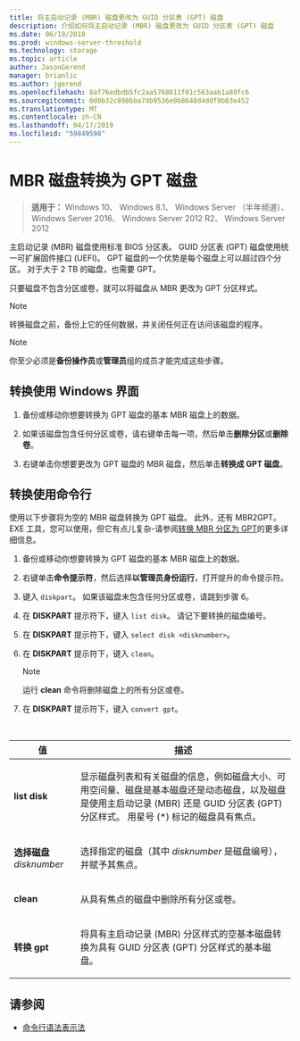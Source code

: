```yaml
---
title: 将主启动记录 (MBR) 磁盘更改为 GUID 分区表 (GPT) 磁盘
description: 介绍如何将主启动记录 (MBR) 磁盘更改为 GUID 分区表 (GPT) 磁盘
ms.date: 06/19/2018
ms.prod: windows-server-threshold
ms.technology: storage
ms.topic: article
author: JasonGerend
manager: brianlic
ms.author: jgerend
ms.openlocfilehash: 8af76edbdb5fc2aa5768811f01c563aab1a89fc6
ms.sourcegitcommit: 0d0b32c8986ba7db9536e0b8648d4ddf9b03e452
ms.translationtype: MT
ms.contentlocale: zh-CN
ms.lasthandoff: 04/17/2019
ms.locfileid: "59849598"
---
```

# <a name="convert-an-mbr-disk-into-a-gpt-disk"></a>MBR 磁盘转换为 GPT 磁盘

> **适用于：** Windows 10、 Windows 8.1、 Windows Server （半年频道）、 Windows Server 2016、 Windows Server 2012 R2、 Windows Server 2012

主启动记录 (MBR) 磁盘使用标准 BIOS 分区表。 GUID 分区表 (GPT) 磁盘使用统一可扩展固件接口 (UEFI)。 GPT 磁盘的一个优势是每个磁盘上可以超过四个分区。 对于大于 2 TB 的磁盘，也需要 GPT。

只要磁盘不包含分区或卷，就可以将磁盘从 MBR 更改为 GPT 分区样式。


> [!NOTE]
> 转换磁盘之前，备份上它的任何数据，并关闭任何正在访问该磁盘的程序。


> [!NOTE]
> 你至少必须是**备份操作员**或**管理员**组的成员才能完成这些步骤。

<a id="BKMK_WINUI"></a>

## <a name="converting-using-the-windows-interface"></a>转换使用 Windows 界面

1.  备份或移动你想要转换为 GPT 磁盘的基本 MBR 磁盘上的数据。

2.  如果该磁盘包含任何分区或卷，请右键单击每一项，然后单击**删除分区**或**删除卷**。

3.  右键单击你想要更改为 GPT 磁盘的 MBR 磁盘，然后单击**转换成 GPT 磁盘**。

<a id="BKMK_CMD"></a>

## <a name="converting-using-a-command-line"></a>转换使用命令行

使用以下步骤将为空的 MBR 磁盘转换为 GPT 磁盘。 此外，还有 MBR2GPT。EXE 工具，您可以使用，但它有点儿复杂-请参阅[转换 MBR 分区为 GPT](https://docs.microsoft.com/windows/deployment/mbr-to-gpt)的更多详细信息。

1.  备份或移动你想要转换为 GPT 磁盘的基本 MBR 磁盘上的数据。

2.  右键单击**命令提示符**，然后选择**以管理员身份运行**，打开提升的命令提示符。

3. 键入 `diskpart`。 如果该磁盘未包含任何分区或卷，请跳到步骤 6。

4.  在 **DISKPART** 提示符下，键入 `list disk`。 请记下要转换的磁盘编号。

5.  在 **DISKPART** 提示符下，键入 `select disk <disknumber>`。

6.  在 **DISKPART** 提示符下，键入 `clean`。

    > [!NOTE]
    > 运行 **clean** 命令将删除磁盘上的所有分区或卷。

7.  在 **DISKPART** 提示符下，键入 `convert gpt`。

<br />

| 值  | 描述  |
| ----- | ----|
| <p>**list disk**</p> | <p>显示磁盘列表和有关磁盘的信息，例如磁盘大小、可用空间量、磁盘是基本磁盘还是动态磁盘，以及磁盘是使用主启动记录 (MBR) 还是 GUID 分区表 (GPT) 分区样式。 用星号 (*) 标记的磁盘具有焦点。</p> |
| <p>**选择磁盘** <em>disknumber</em></p> | <p>选择指定的磁盘（其中 <em>disknumber</em> 是磁盘编号），并赋予其焦点。</p> |
| <p>**clean**</p> | <p>从具有焦点的磁盘中删除所有分区或卷。</p>  |
| <p>**转换 gpt**</p>| <p>将具有主启动记录 (MBR) 分区样式的空基本磁盘转换为具有 GUID 分区表 (GPT) 分区样式的基本磁盘。</p> |

## <a name="see-also"></a>请参阅

-   [命令行语法表示法](https://technet.microsoft.com/library/cc742449(v=ws.11).aspx)


